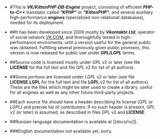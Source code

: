 * #This is ***VK/KittenPHP-DB-Engine*** project, 
consisting of efficient ***PHP-to-C++*** translator called ***"KPHP"*** or ***"KittenPHP"***,
and several auxiliary high-performance **engines** (specialized non-relational databases),
needed for its deployment.

* ##It has been developed since 2009 mostly by ***Vkontakte Ltd***,
operator of social network [VK.COM](http://vk.com/), 
and thoroughfully tested in high-performance enviroments,
until a version useful for the general public was obtained. 
Fulfilling several previously given public promises, 
this version is now released for public use under ***GPL/LGPL*** terms.

* ##Source code is licensed mostly under *GPL* v2 or later 
(see file **LICENSE** for the full text and file *GPL* v2 for list of all authors).

* ##Some portions are licensed under *LGPL* v2 or later 
(see file **LICENSE.LGPL** for the full text and file **LGPL** v2 for list of all authors).
These are the files which might be later used to create a library, useful for all engines
as well as any other future third-party projects.

* ##Each source file should have a header describing its license (*GPL* or *LGPL*)
and precise list of contributors. If no such header is present, *GPL* v2 (or later)
is assumed, as described in files *GPL* v2 and **LICENSE**.

* ##Russian-language documentation is available at [[docs/ru/]].
* ###English documentation not available yet, sorry.
